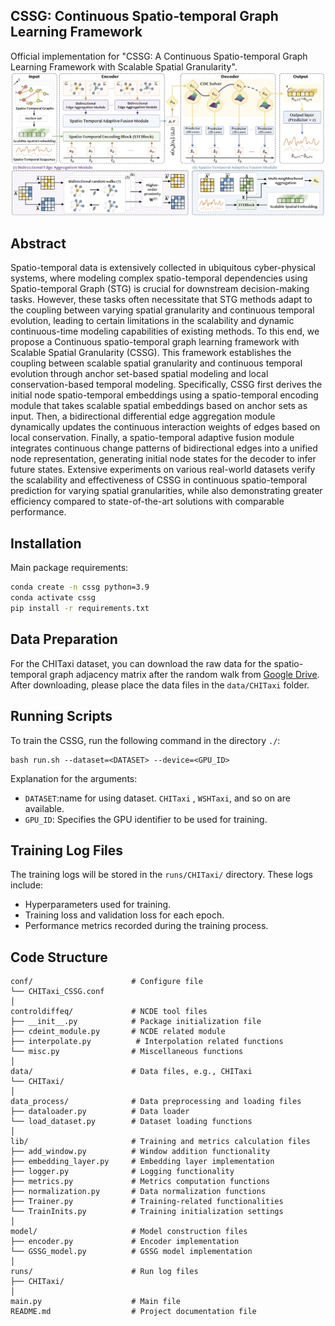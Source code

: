 ## **CSSG: Continuous Spatio-temporal Graph Learning Framework**
[](https://img.shields.io/badge/PyTorch-1.10%2B-orange)
Official implementation for "CSSG: A Continuous Spatio-temporal Graph Learning Framework with Scalable Spatial Granularity".
![framewwork](./image/framework.png)

## **Abstract**
Spatio-temporal data is extensively collected in ubiquitous cyber-physical systems, where modeling complex spatio-temporal dependencies using Spatio-temporal Graph (STG) is crucial for downstream decision-making tasks. However, these tasks often necessitate that STG methods adapt to the coupling between varying spatial granularity and continuous temporal evolution, leading to certain limitations in the scalability and dynamic continuous-time modeling capabilities of existing methods. To this end, we propose a Continuous spatio-temporal graph learning framework with Scalable Spatial Granularity (CSSG). This framework establishes the coupling between scalable spatial granularity and continuous temporal evolution through anchor set-based spatial modeling and local conservation-based temporal modeling. Specifically, CSSG first derives the initial node spatio-temporal embeddings using a spatio-temporal encoding module that takes scalable spatial embeddings based on anchor sets as input. Then, a bidirectional differential edge aggregation module dynamically updates the continuous interaction weights of edges based on local conservation. Finally, a spatio-temporal adaptive fusion module integrates continuous change patterns of bidirectional edges into a unified node representation, generating initial node states for the decoder to infer future states. Extensive experiments on various real-world datasets verify the scalability and effectiveness of CSSG in continuous spatio-temporal prediction for varying spatial granularities, while also demonstrating greater efficiency compared to state-of-the-art solutions with comparable performance.
## Installation
Main package requirements:
```bash
conda create -n cssg python=3.9
conda activate cssg
pip install -r requirements.txt
```
## Data Preparation
For the CHITaxi dataset, you can download the raw data for the spatio-temporal graph adjacency matrix after the random walk from [Google Drive](https://drive.google.com/drive/folders/1wjTRio8USE5HM252-gy6aqNp5YqvsBvk?usp=drive_link). After downloading, please place the data files in the `data/CHITaxi` folder.

## Running Scripts
To train the CSSG, run the following command in the directory `./`:
```
bash run.sh --dataset=<DATASET> --device=<GPU_ID>
```
Explanation for the arguments:
- `DATASET`:name for using dataset.  `CHITaxi` , `WSHTaxi`, and so on are available.
- `GPU_ID`: Specifies the GPU identifier to be used for training.

## Training Log Files
The training logs will be stored in the `runs/CHITaxi/` directory. These logs include:
- Hyperparameters used for training.
- Training loss and validation loss for each epoch.
- Performance metrics recorded during the training process.

## Code Structure
```
conf/                      # Configure file
└── CHITaxi_CSSG.conf
│
controldiffeq/             # NCDE tool files
├── __init__.py            # Package initialization file
├── cdeint_module.py       # NCDE related module
├── interpolate.py          # Interpolation related functions
└── misc.py                # Miscellaneous functions
│
data/                      # Data files, e.g., CHITaxi
└── CHITaxi/
│
data_process/              # Data preprocessing and loading files
├── dataloader.py          # Data loader
└── load_dataset.py        # Dataset loading functions
│
lib/                       # Training and metrics calculation files
├── add_window.py          # Window addition functionality
├── embedding_layer.py     # Embedding layer implementation
├── logger.py              # Logging functionality
├── metrics.py             # Metrics computation functions
├── normalization.py       # Data normalization functions
├── Trainer.py             # Training-related functionalities
└── TrainInits.py          # Training initialization settings
│
model/                     # Model construction files
├── encoder.py             # Encoder implementation
└── GSSG_model.py          # GSSG model implementation
│
runs/                      # Run log files
├── CHITaxi/
│
main.py                    # Main file
README.md                  # Project documentation file
```
